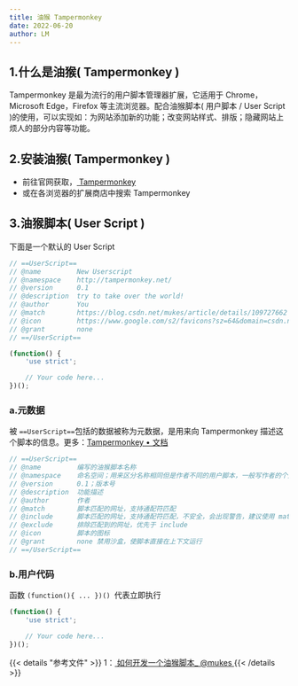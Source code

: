 ```yaml
---
title: 油猴 Tampermonkey
date: 2022-06-20
author: LM
---
```


## 1.什么是油猴( Tampermonkey )

Tampermonkey 是最为流行的用户脚本管理器扩展，它适用于 Chrome，Microsoft Edge，Firefox 等主流浏览器。配合油猴脚本( 用户脚本 / User Script )的使用，可以实现如：为网站添加新的功能；改变网站样式、排版；隐藏网站上烦人的部分内容等功能。

## 2.安装油猴( Tampermonkey )

- 前往官网获取，[ Tampermonkey ](https://www.tampermonkey.net/)
- 或在各浏览器的扩展商店中搜索 Tampermonkey

## 3.油猴脚本( User Script )

下面是一个默认的 User Script

```javascript
// ==UserScript==
// @name         New Userscript
// @namespace    http://tampermonkey.net/
// @version      0.1
// @description  try to take over the world!
// @author       You
// @match        https://blog.csdn.net/mukes/article/details/109727662
// @icon         https://www.google.com/s2/favicons?sz=64&domain=csdn.net
// @grant        none
// ==/UserScript==

(function() {
    'use strict';

    // Your code here...
})();
```

### a.元数据

被 `==UserScript==`包括的数据被称为元数据，是用来向 Tampermonkey 描述这个脚本的信息。更多：[Tampermonkey • 文档](https://www.tampermonkey.net/documentation.php#metadata)

```javascript
// ==UserScript==
// @name         编写的油猴脚本名称
// @namespace    命名空间；用来区分名称相同但是作者不同的用户脚本，一般写作者的个人网址或博客地址
// @version      0.1；版本号
// @description  功能描述
// @author       作者
// @match        脚本匹配的网址，支持通配符匹配
// @include      脚本匹配的网址，支持通配符匹配，不安全，会出现警告，建议使用 match
// @exclude      排除匹配到的网址，优先于 include
// @icon         脚本的图标
// @grant        none 禁用沙盒，使脚本直接在上下文运行
// ==/UserScript==
```

### b.用户代码

函数 `(function(){ ... })() `代表立即执行

```javascript
(function() {
    'use strict';

    // Your code here...
})();
```

{{< details "参考文件" >}} 
1：[ 如何开发一个油猴脚本_ @mukes ](https://blog.csdn.net/mukes/article/details/109727662)
{{< /details >}}